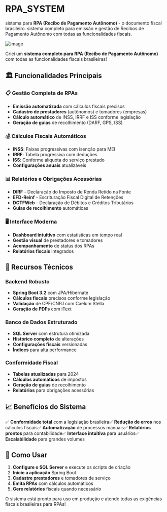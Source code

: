 # RPA_SYSTEM


 sistema para **RPA (Recibo de Pagamento Autônomo)** - o documento fiscal brasileiro.  sistema completo para emissão e gestão de Recibos de Pagamento Autônomo com todas as funcionalidades fiscais.

![image](https://github.com/user-attachments/assets/9c075311-c799-483e-903b-da787d3884e3)


Criei um **sistema completo para RPA (Recibo de Pagamento Autônomo)** com todas as funcionalidades fiscais brasileiras!

## 🏛️ **Funcionalidades Principais**

### **📋 Gestão Completa de RPAs**

- **Emissão automatizada** com cálculos fiscais precisos
- **Cadastro de prestadores** (autônomos) e tomadores (empresas)
- **Cálculo automático** de INSS, IRRF e ISS conforme legislação
- **Geração de guias** de recolhimento (DARF, GPS, ISS)


### **💰 Cálculos Fiscais Automáticos**

- **INSS**: Faixas progressivas com isenção para MEI
- **IRRF**: Tabela progressiva com deduções
- **ISS**: Conforme alíquota do serviço prestado
- **Configurações anuais** atualizáveis


### **📊 Relatórios e Obrigações Acessórias**

- **DIRF** - Declaração do Imposto de Renda Retido na Fonte
- **EFD-Reinf** - Escrituração Fiscal Digital de Retenções
- **DCTFWeb** - Declaração de Débitos e Créditos Tributários
- **Guias de recolhimento** automáticas


### **🖥️ Interface Moderna**

- **Dashboard intuitivo** com estatísticas em tempo real
- **Gestão visual** de prestadores e tomadores
- **Acompanhamento** de status dos RPAs
- **Relatórios fiscais** integrados


## 🔧 **Recursos Técnicos**

### **Backend Robusto**

- **Spring Boot 3.2** com JPA/Hibernate
- **Cálculos fiscais** precisos conforme legislação
- **Validação** de CPF/CNPJ com Caelum Stella
- **Geração de PDFs** com iText


### **Banco de Dados Estruturado**

- **SQL Server** com estrutura otimizada
- **Histórico completo** de alterações
- **Configurações fiscais** versionadas
- **Índices** para alta performance


### **Conformidade Fiscal**

- **Tabelas atualizadas** para 2024
- **Cálculos automáticos** de impostos
- **Geração de guias** de recolhimento
- **Relatórios** para obrigações acessórias


## 📈 **Benefícios do Sistema**

✅ **Conformidade total** com a legislação brasileira✅ **Redução de erros** nos cálculos fiscais✅ **Automatização** de processos manuais✅ **Relatórios prontos** para contabilidade✅ **Interface intuitiva** para usuários✅ **Escalabilidade** para grandes volumes

## 🚀 **Como Usar**

1. **Configure o SQL Server** e execute os scripts de criação
2. **Inicie a aplicação** Spring Boot
3. **Cadastre prestadores** e tomadores de serviço
4. **Emita RPAs** com cálculos automáticos
5. **Gere relatórios** fiscais quando necessário


O sistema está pronto para uso em produção e atende todas as exigências fiscais brasileiras para RPAs!

